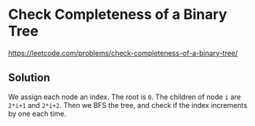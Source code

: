 # Check Completeness of a Binary Tree

https://leetcode.com/problems/check-completeness-of-a-binary-tree/

## Solution

We assign each node an index. The root is `0`. The children of node `i` are `2*i+1` and `2*i+2`. Then we BFS the tree,
and check if the index increments by one each time.

